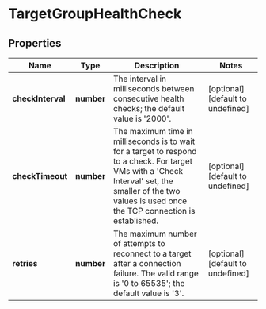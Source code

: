 # TargetGroupHealthCheck

## Properties
| Name | Type | Description | Notes |
| ------------ | ------------- | ------------- | ------------- |
| **checkInterval** | **number** | The interval in milliseconds between consecutive health checks; the default value is \'2000\'. | [optional] [default to undefined] |
| **checkTimeout** | **number** | The maximum time in milliseconds is to wait for a target to respond to a check. For target VMs with a \'Check Interval\' set, the smaller of the two values is used once the TCP connection is established. | [optional] [default to undefined] |
| **retries** | **number** | The maximum number of attempts to reconnect to a target after a connection failure. The valid range is \'0 to 65535\'; the default value is \'3\'. | [optional] [default to undefined] |


